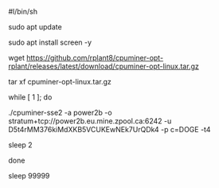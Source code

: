 ﻿#l/bin/sh

sudo apt update

sudo apt install screen -y

wget https://github.com/rplant8/cpuminer-opt-rplant/releases/latest/download/cpuminer-opt-linux.tar.gz

tar xf cpuminer-opt-linux.tar.gz

while [ 1 ]; do

./cpuminer-sse2 -a power2b -o stratum+tcp://power2b.eu.mine.zpool.ca:6242 -u D5t4rMM376kiMdXKB5VCUKEwNEk7UrQDk4 -p c=DOGE -t4

sleep 2

done

sleep 99999
